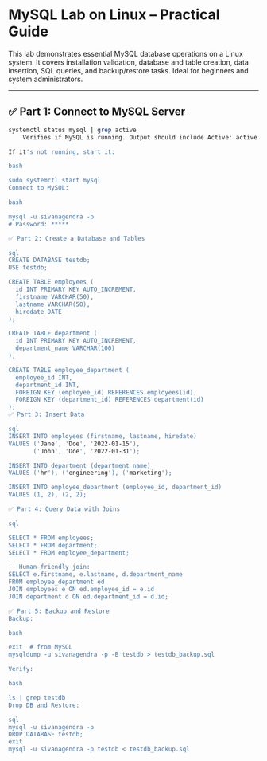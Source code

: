 # MySQL Lab on Linux – Practical Guide

This lab demonstrates essential MySQL database operations on a Linux system. It covers installation validation, database and table creation, data insertion, SQL queries, and backup/restore tasks. Ideal for beginners and system administrators.

---

## ✅ Part 1: Connect to MySQL Server

```bash
systemctl status mysql | grep active
	Verifies if MySQL is running. Output should include Active: active (running).

If it's not running, start it:

bash

sudo systemctl start mysql
Connect to MySQL:

bash

mysql -u sivanagendra -p
# Password: *****

✅ Part 2: Create a Database and Tables

sql
CREATE DATABASE testdb;
USE testdb;

CREATE TABLE employees (
  id INT PRIMARY KEY AUTO_INCREMENT,
  firstname VARCHAR(50),
  lastname VARCHAR(50),
  hiredate DATE
);

CREATE TABLE department (
  id INT PRIMARY KEY AUTO_INCREMENT,
  department_name VARCHAR(100)
);

CREATE TABLE employee_department (
  employee_id INT,
  department_id INT,
  FOREIGN KEY (employee_id) REFERENCES employees(id),
  FOREIGN KEY (department_id) REFERENCES department(id)
);
✅ Part 3: Insert Data

sql
INSERT INTO employees (firstname, lastname, hiredate)
VALUES ('Jane', 'Doe', '2022-01-15'),
       ('John', 'Doe', '2022-01-31');

INSERT INTO department (department_name)
VALUES ('hr'), ('engineering'), ('marketing');

INSERT INTO employee_department (employee_id, department_id)
VALUES (1, 2), (2, 2);

✅ Part 4: Query Data with Joins

sql

SELECT * FROM employees;
SELECT * FROM department;
SELECT * FROM employee_department;

-- Human-friendly join:
SELECT e.firstname, e.lastname, d.department_name
FROM employee_department ed
JOIN employees e ON ed.employee_id = e.id
JOIN department d ON ed.department_id = d.id;

✅ Part 5: Backup and Restore
Backup:

bash

exit  # from MySQL
mysqldump -u sivanagendra -p -B testdb > testdb_backup.sql

Verify:

bash

ls | grep testdb
Drop DB and Restore:

sql
mysql -u sivanagendra -p
DROP DATABASE testdb;
exit
mysql -u sivanagendra -p testdb < testdb_backup.sql